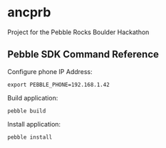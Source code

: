 # ancprb
Project for the Pebble Rocks Boulder Hackathon

## Pebble SDK Command Reference
Configure phone IP Address:
```
export PEBBLE_PHONE=192.168.1.42
```

Build application:
```
pebble build
```

Install application:
```
pebble install
```
